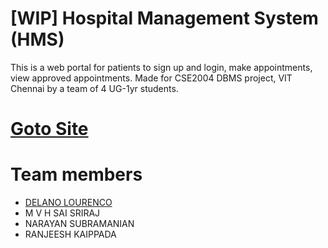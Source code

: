 # [WIP] Hospital Management System (HMS) 
This is a web portal for patients to sign up and login, make appointments, view approved appointments. Made for CSE2004 DBMS project, VIT Chennai by a team of 4 UG-1yr students.

<a href="https://hms-product.herokuapp.com" target="_blank" norefferer noopener><h1>Goto Site</h1></a>

# Team members
* <a href="https://delano-lourenco.web.app/" target="_blank" norefferer noopener>DELANO LOURENCO</a>
* M V H SAI SRIRAJ
* NARAYAN SUBRAMANIAN
* RANJEESH KAIPPADA
